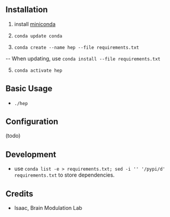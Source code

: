 Installation
-

1. install [miniconda](https://docs.conda.io/en/latest/miniconda.html)

2. `conda update conda`

3. `conda create --name hep --file requirements.txt`

<!--4. ; pip install -r reqs_pip.txt-->
-- When updating, use `conda install --file requirements.txt`
<!--; pip install -r reqs_pip.txt-->

5. `conda activate hep`

Basic Usage
-

- `./hep`

Configuration
-

(todo)

Development
- 

- use `conda list -e > requirements.txt; sed -i '' '/pypi/d' requirements.txt` to store dependencies.
<!--- There are also a couple of pip dependencies manually written in reqs_pip.txt, since these cannot be found through conda-->

Credits
-

- Isaac, Brain Modulation Lab
